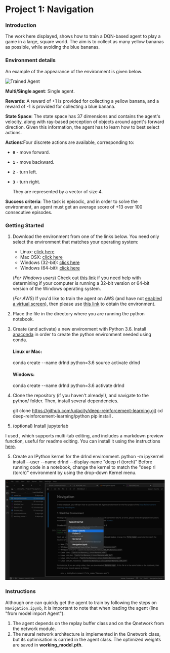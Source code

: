 [//]: # (Image References)

[image1]: https://user-images.githubusercontent.com/10624937/42135619-d90f2f28-7d12-11e8-8823-82b970a54d7e.gif "Trained Agent"

[image2]: change_kernel_jupyter_lab.png "Change Kernel"

# Project 1: Navigation

### Introduction

The work here displayed, shows how to train a DQN-based agent to play a game in a large, square world.  The aim is to collect as many yellow bananas as possible, while avoiding the blue bananas.



### Environment details
An example of the appearance of the environment is given below.

![Trained Agent][image1]

**Multi/Single agent**: Single agent.

**Rewards**: A reward of +1 is provided for collecting a yellow banana, and a reward of -1 is provided for collecting a blue banana.  

**State Space**: The state space has 37 dimensions and contains the agent's velocity, along with ray-based perception of objects around agent's forward direction.  Given this information, the agent has to learn how to best select actions.  

**Actions**:Four discrete actions are available, corresponding to:
- **`0`** - move forward.
- **`1`** - move backward.
- **`2`** - turn left.
- **`3`** - turn right.

   They are represented by a vector of size 4.

**Success criteria**: The task is episodic, and in order to solve the environment, an agent must get an average score of +13 over 100 consecutive episodes.

### Getting Started

1. Download the environment from one of the links below.  You need only select the environment that matches your operating system:
    - Linux: [click here](https://s3-us-west-1.amazonaws.com/udacity-drlnd/P1/Banana/Banana_Linux.zip)
    - Mac OSX: [click here](https://s3-us-west-1.amazonaws.com/udacity-drlnd/P1/Banana/Banana.app.zip)
    - Windows (32-bit): [click here](https://s3-us-west-1.amazonaws.com/udacity-drlnd/P1/Banana/Banana_Windows_x86.zip)
    - Windows (64-bit): [click here](https://s3-us-west-1.amazonaws.com/udacity-drlnd/P1/Banana/Banana_Windows_x86_64.zip)
    
    (_For Windows users_) Check out [this link](https://support.microsoft.com/en-us/help/827218/how-to-determine-whether-a-computer-is-running-a-32-bit-version-or-64) if you need help with determining if your computer is running a 32-bit version or 64-bit version of the Windows operating system.

    (_For AWS_) If you'd like to train the agent on AWS (and have not [enabled a virtual screen](https://github.com/Unity-Technologies/ml-agents/blob/master/docs/Training-on-Amazon-Web-Service.md)), then please use [this link](https://s3-us-west-1.amazonaws.com/udacity-drlnd/P1/Banana/Banana_Linux_NoVis.zip) to obtain the environment.

2. Place the file in the directory where you are running the python notebook.

3. Create (and activate) a new environment with Python 3.6. Install [anaconda](https://docs.anaconda.com/anaconda/install/) in order to create the python environment needed using conda.

    #### Linux or Mac:
    conda create --name drlnd python=3.6
    source activate drlnd
    #### Windows:
    conda create --name drlnd python=3.6 
    activate drlnd

4. Clone the repository (if you haven't already!), and navigate to the python/ folder. Then, install several dependencies.

    git clone https://github.com/udacity/deep-reinforcement-learning.git
    cd deep-reinforcement-learning/python
    pip install .
    
5. (optional) Install jupyterlab

I used , which supports multi-tab editing, and includes a markdown preview function, useful for readme editing. You can install it using the instructions [here](https://jupyterlab.readthedocs.io/en/stable/getting_started/installation.html).

5. Create an IPython kernel for the drlnd environment.
python -m ipykernel install --user --name drlnd --display-name "deep rl (torch)"
Before running code in a notebook, change the kernel to match the "deep rl (torch)" environment by using the drop-down Kernel menu.

![Kernel change][image2]


### Instructions

Although one can quickly get the agent to train by following the steps on `Navigation.ipynb`, it is important to note that when loading the agent (line "from model import Agent"):
1. The agent depends on the replay buffer class and on the Qnetwork from the network module.
2. The neural network architecture is implemented in the Qnetwork class, but its optimisation is carried in the agent class. The optimized weights are saved in __working_model.pth__.



